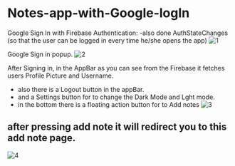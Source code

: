 # Notes-app-with-Google-logIn

Google Sign In with Firebase Authentication:
-also done AuthStateChanges (so that the user can be logged in every time he/she opens the app)
![1](https://user-images.githubusercontent.com/79194342/158388713-5b891794-e7f8-4cb7-b4f1-13509b5e4be7.jpg)

Google Sign in popup.
![2](https://user-images.githubusercontent.com/79194342/158388730-146a85c5-4aa6-4470-a818-e1577a81b664.jpg)

After Signing in, in the AppBar as you can see from the Firebase it fetches users Profile Picture and Username.
- also there is a Logout button in the appBar.
- and a Settings button for to change the Dark Mode and Lght mode.
- in the bottom there is a floating action button for to Add notes
![3](https://user-images.githubusercontent.com/79194342/158388725-dd6ab35b-b426-44d5-8539-ab39dfe97db6.jpg)

after pressing add note it will redirect you to this add note page.
-
![4](https://user-images.githubusercontent.com/79194342/158388723-ae66e620-c60e-4c67-a057-5fe31d0d7607.jpg)




